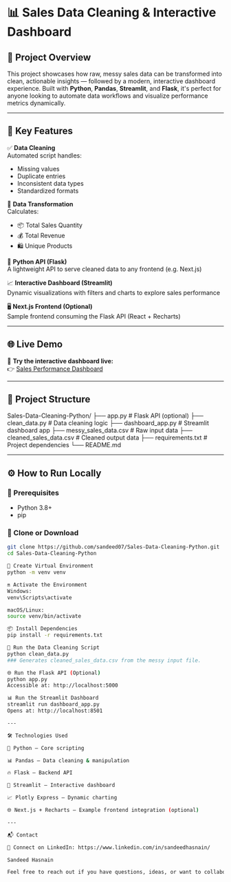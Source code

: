 # 📊 Sales Data Cleaning & Interactive Dashboard

## 🚀 Project Overview

This project showcases how raw, messy sales data can be transformed into clean, actionable insights — followed by a modern, interactive dashboard experience. Built with **Python**, **Pandas**, **Streamlit**, and **Flask**, it's perfect for anyone looking to automate data workflows and visualize performance metrics dynamically.

---

## 🔑 Key Features

✅ **Data Cleaning**  
Automated script handles:
- Missing values
- Duplicate entries
- Inconsistent data types
- Standardized formats

🧮 **Data Transformation**  
Calculates:
- 📦 Total Sales Quantity  
- 💰 Total Revenue  
- 🛍️ Unique Products  

🔌 **Python API (Flask)**  
A lightweight API to serve cleaned data to any frontend (e.g. Next.js)

📈 **Interactive Dashboard (Streamlit)**  
Dynamic visualizations with filters and charts to explore sales performance

🖥️ **Next.js Frontend (Optional)**  
Sample frontend consuming the Flask API (React + Recharts)

---

## 🌐 Live Demo

🎯 **Try the interactive dashboard live:**  
👉 [Sales Performance Dashboard](https://sales-data-cleaning-python-cdpbtufudyoatkmxlxisnu.streamlit.app/)

---

## 📁 Project Structure

Sales-Data-Cleaning-Python/
├── app.py # Flask API (optional)
├── clean_data.py # Data cleaning logic
├── dashboard_app.py # Streamlit dashboard app
├── messy_sales_data.csv # Raw input data
├── cleaned_sales_data.csv # Cleaned output data
├── requirements.txt # Project dependencies
└── README.md


---

## ⚙️ How to Run Locally

### 📌 Prerequisites
- Python 3.8+
- pip

### 🔽 Clone or Download
```bash
git clone https://github.com/sandeed07/Sales-Data-Cleaning-Python.git
cd Sales-Data-Cleaning-Python

🧪 Create Virtual Environment
python -m venv venv

🔛 Activate the Environment
Windows:
venv\Scripts\activate

macOS/Linux:
source venv/bin/activate

📦 Install Dependencies
pip install -r requirements.txt

🧹 Run the Data Cleaning Script
python clean_data.py
### Generates cleaned_sales_data.csv from the messy input file.

🌐 Run the Flask API (Optional)
python app.py
Accessible at: http://localhost:5000

📊 Run the Streamlit Dashboard
streamlit run dashboard_app.py
Opens at: http://localhost:8501

---

🛠️ Technologies Used

🐍 Python – Core scripting

📊 Pandas – Data cleaning & manipulation

🔥 Flask – Backend API

🎨 Streamlit – Interactive dashboard

📈 Plotly Express – Dynamic charting

🌐 Next.js + Recharts – Example frontend integration (optional)

---

📬 Contact

📇 Connect on LinkedIn: https://www.linkedin.com/in/sandeedhasnain/

Sandeed Hasnain

Feel free to reach out if you have questions, ideas, or want to collaborate!



